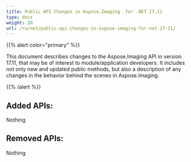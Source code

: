 ```yaml
---
title: Public API Changes in Aspose.Imaging  for .NET 17.11
type: docs
weight: 20
url: /ru/net/public-api-changes-in-aspose-imaging-for-net-17-11/
---
```


{{% alert color="primary" %}} 

This document describes changes to the Aspose.Imaging API in version 17.11, that may be of interest to module/application developers. It includes not only new and updated public methods, but also a description of any changes in the behavior behind the scenes in Aspose.Imaging.

{{% /alert %}} 
## **Added APIs:**
Nothing
## **Removed APIs:**
Nothing
